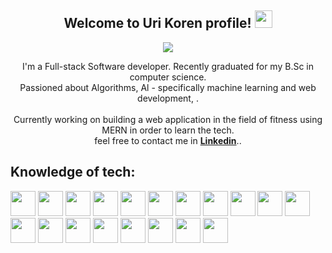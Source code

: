 <h2 align="center">
  Welcome to Uri Koren profile!
  <img src="https://media.giphy.com/media/hvRJCLFzcasrR4ia7z/giphy.gif" width="28">
</h2>

<!-- Typing SVG by DenverCoder1 - https://github.com/DenverCoder1/readme-typing-svg -->
<p align="center">
  <a href="https://github.com/DenverCoder1/readme-typing-svg"><img src="https://readme-typing-svg.herokuapp.com/?lines=Full-Stack%20Software%20developer&font=Fira%20Code&center=true&width=440&height=45&color=0000FF&vCenter=true&size=22"></a>
</p>

<p align="center"> I'm a Full-stack Software developer. Recently graduated for my B.Sc in computer science.
  <br>
  Passioned about Algorithms, Al - specifically machine learning and web development, .
  <br>
    <br>
Currently working on building a web application in the field of fitness using MERN in order to learn the tech.
  <br>
  feel free to contact me in <b><a href="https://www.linkedin.com/in/uri-koren-fullstack-developer/">Linkedin</a></b>..
</p>

## Knowledge of tech:

<p align="left">
<img src="https://cdn.jsdelivr.net/gh/devicons/devicon/icons/html5/html5-original-wordmark.svg" height="auto" width="40">
<img src="https://cdn.jsdelivr.net/gh/devicons/devicon/icons/css3/css3-original-wordmark.svg" height="auto" width="40">
<img src="https://cdn.jsdelivr.net/gh/devicons/devicon/icons/javascript/javascript-original.svg" height="auto" width="40">
<img src="https://cdn.jsdelivr.net/gh/devicons/devicon/icons/bootstrap/bootstrap-original-wordmark.svg" height="auto" width="40">
<img src="https://cdn.jsdelivr.net/gh/devicons/devicon/icons/express/express-original-wordmark.svg" height="auto" width="40">
<img src="https://cdn.jsdelivr.net/gh/devicons/devicon/icons/nodejs/nodejs-original-wordmark.svg" height="auto" width="40">
<img src="https://cdn.jsdelivr.net/gh/devicons/devicon/icons/react/react-original-wordmark.svg" height="auto" width="40">
<img src="https://cdn.jsdelivr.net/gh/devicons/devicon/icons/php/php-original.svg" height="auto" width="40">
<img src="https://cdn.jsdelivr.net/gh/devicons/devicon/icons/mongodb/mongodb-original-wordmark.svg" height="auto" width="40">
<img src="https://cdn.jsdelivr.net/gh/devicons/devicon/icons/mysql/mysql-original.svg" height="auto" width="40">
<img src="https://cdn.jsdelivr.net/gh/devicons/devicon/icons/csharp/csharp-original.svg" height="auto" width="40">
<img src="https://cdn.jsdelivr.net/gh/devicons/devicon/icons/cplusplus/cplusplus-original.svg" height="auto" width="40">
<img src="https://cdn.jsdelivr.net/gh/devicons/devicon/icons/java/java-original-wordmark.svg" height="auto" width="40">
<img src="https://cdn.jsdelivr.net/gh/devicons/devicon/icons/python/python-original-wordmark.svg" height="auto" width="40">
<img src="https://cdn.jsdelivr.net/gh/devicons/devicon/icons/opencv/opencv-original-wordmark.svg" height="auto" width="40">
<img src="https://cdn.jsdelivr.net/gh/devicons/devicon/icons/unity/unity-original-wordmark.svg" height="auto" width="40">
<img src="https://cdn.jsdelivr.net/gh/devicons/devicon/icons/visualstudio/visualstudio-plain.svg" height="auto" width="40">
<img src="https://cdn.jsdelivr.net/gh/devicons/devicon/icons/linux/linux-original.svg" height="auto" width="40">
<img src="https://cdn.icon-icons.com/icons2/2415/PNG/512/django_original_logo_icon_146559.png" height="auto" width="40">
</p>
